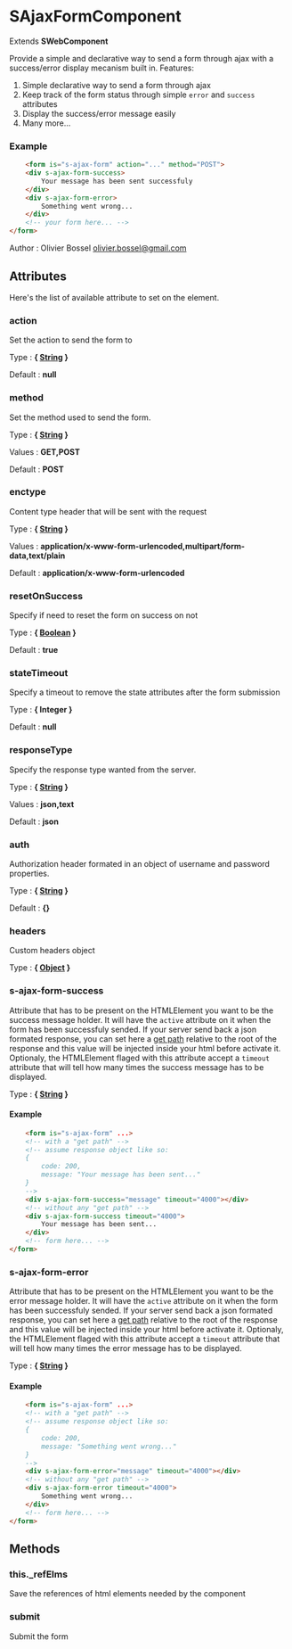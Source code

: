 # SAjaxFormComponent

Extends **SWebComponent**

Provide a simple and declarative way to send a form through ajax with a success/error display mecanism built in.
Features:
1. Simple declarative way to send a form through ajax
2. Keep track of the form status through simple `error` and `success` attributes
3. Display the success/error message easily
4. Many more...


### Example
```html
	<form is="s-ajax-form" action="..." method="POST">
	<div s-ajax-form-success>
		Your message has been sent successfuly
	</div>
	<div s-ajax-form-error>
		Something went wrong...
	</div>
	<!-- your form here... -->
</form>
```
Author : Olivier Bossel <olivier.bossel@gmail.com>




## Attributes

Here's the list of available attribute to set on the element.

### action

Set the action to send the form to

Type : **{ [String](https://developer.mozilla.org/fr/docs/Web/JavaScript/Reference/Objets_globaux/String) }**

Default : **null**


### method

Set the method used to send the form.

Type : **{ [String](https://developer.mozilla.org/fr/docs/Web/JavaScript/Reference/Objets_globaux/String) }**

Values : **GET,POST**

Default : **POST**


### enctype

Content type header that will be sent with the request

Type : **{ [String](https://developer.mozilla.org/fr/docs/Web/JavaScript/Reference/Objets_globaux/String) }**

Values : **application/x-www-form-urlencoded,multipart/form-data,text/plain**

Default : **application/x-www-form-urlencoded**


### resetOnSuccess

Specify if need to reset the form on success on not

Type : **{ [Boolean](https://developer.mozilla.org/fr/docs/Web/JavaScript/Reference/Objets_globaux/Boolean) }**

Default : **true**


### stateTimeout

Specify a timeout to remove the state attributes after the form submission

Type : **{ Integer }**

Default : **null**


### responseType

Specify the response type wanted from the server.

Type : **{ [String](https://developer.mozilla.org/fr/docs/Web/JavaScript/Reference/Objets_globaux/String) }**

Values : **json,text**

Default : **json**


### auth

Authorization header formated in an object of username and password properties.

Type : **{ [String](https://developer.mozilla.org/fr/docs/Web/JavaScript/Reference/Objets_globaux/String) }**

Default : **{}**


### headers

Custom headers object

Type : **{ [Object](https://developer.mozilla.org/fr/docs/Web/JavaScript/Reference/Objets_globaux/Object) }**


### s-ajax-form-success

Attribute that has to be present on the HTMLElement you want to be the success message holder.
It will have the `active` attribute on it when the form has been successfuly sended.
If your server send back a json formated response, you can set here a [get path](https://lodash.com/docs/4.17.10#get) relative to the
root of the response and this value will be injected inside your html before activate it.
Optionaly, the HTMLElement flaged with this attribute accept a `timeout` attribute that will tell how many times
the success message has to be displayed.

Type : **{ [String](https://developer.mozilla.org/fr/docs/Web/JavaScript/Reference/Objets_globaux/String) }**

#### Example
```html
	<form is="s-ajax-form" ...>
	<!-- with a "get path" -->
	<!-- assume response object like so:
	{
		code: 200,
		message: "Your message has been sent..."
	}
	-->
	<div s-ajax-form-success="message" timeout="4000"></div>
	<!-- without any "get path" -->
	<div s-ajax-form-success timeout="4000">
		Your message has been sent...
	</div>
	<!-- form here... -->
</form>
```

### s-ajax-form-error

Attribute that has to be present on the HTMLElement you want to be the error message holder.
It will have the `active` attribute on it when the form has been successfuly sended.
If your server send back a json formated response, you can set here a [get path](https://lodash.com/docs/4.17.10#get) relative to the
root of the response and this value will be injected inside your html before activate it.
Optionaly, the HTMLElement flaged with this attribute accept a `timeout` attribute that will tell how many times
the error message has to be displayed.

Type : **{ [String](https://developer.mozilla.org/fr/docs/Web/JavaScript/Reference/Objets_globaux/String) }**

#### Example
```html
	<form is="s-ajax-form" ...>
	<!-- with a "get path" -->
	<!-- assume response object like so:
	{
		code: 200,
		message: "Something went wrong..."
	}
	-->
	<div s-ajax-form-error="message" timeout="4000"></div>
	<!-- without any "get path" -->
	<div s-ajax-form-error timeout="4000">
		Something went wrong...
	</div>
	<!-- form here... -->
</form>
```



## Methods


### this._refElms

Save the references of html elements needed by the component


### submit

Submit the form